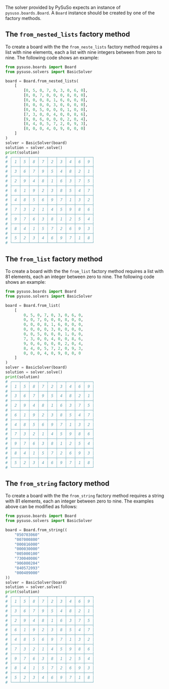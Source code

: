 The solver provided by PySuSo expects an instance of `pysuso.boards.Board`. A `Board` instance should be created
by one of the factory methods.

## The `from_nested_lists` factory method

To create a board with the the  `from_neste_lists` factory method requires a list with nine elements,
each a list with nine integers between from zero to nine. The following code shows an example:

```py linenums="1"
from pysuso.boards import Board
from pysuso.solvers import BasicSolver

board = Board.from_nested_lists(
    [
        [0, 5, 0, 7, 0, 3, 0, 6, 0],
        [0, 0, 7, 0, 0, 0, 8, 0, 0],
        [0, 0, 0, 8, 1, 6, 0, 0, 0],
        [0, 0, 0, 0, 3, 0, 0, 0, 0],
        [0, 0, 5, 0, 0, 0, 1, 0, 0],
        [7, 3, 0, 0, 4, 0, 0, 8, 6],
        [9, 0, 6, 0, 0, 0, 2, 0, 4],
        [8, 4, 0, 5, 7, 2, 0, 9, 3],
        [0, 0, 0, 4, 0, 9, 0, 0, 0]
    ]
)
solver = BasicSolver(board)
solution = solver.solve()
print(solution)
# ┌───┬───┬───┬───┬───┬───┬───┬───┬───┐
# │ 1 │ 5 │ 8 │ 7 │ 2 │ 3 │ 4 │ 6 │ 9 │
# ├───┼───┼───┼───┼───┼───┼───┼───┼───┤
# │ 3 │ 6 │ 7 │ 9 │ 5 │ 4 │ 8 │ 2 │ 1 │
# ├───┼───┼───┼───┼───┼───┼───┼───┼───┤
# │ 2 │ 9 │ 4 │ 8 │ 1 │ 6 │ 3 │ 7 │ 5 │
# ├───┼───┼───┼───┼───┼───┼───┼───┼───┤
# │ 6 │ 1 │ 9 │ 2 │ 3 │ 8 │ 5 │ 4 │ 7 │
# ├───┼───┼───┼───┼───┼───┼───┼───┼───┤
# │ 4 │ 8 │ 5 │ 6 │ 9 │ 7 │ 1 │ 3 │ 2 │
# ├───┼───┼───┼───┼───┼───┼───┼───┼───┤
# │ 7 │ 3 │ 2 │ 1 │ 4 │ 5 │ 9 │ 8 │ 6 │
# ├───┼───┼───┼───┼───┼───┼───┼───┼───┤
# │ 9 │ 7 │ 6 │ 3 │ 8 │ 1 │ 2 │ 5 │ 4 │
# ├───┼───┼───┼───┼───┼───┼───┼───┼───┤
# │ 8 │ 4 │ 1 │ 5 │ 7 │ 2 │ 6 │ 9 │ 3 │
# ├───┼───┼───┼───┼───┼───┼───┼───┼───┤
# │ 5 │ 2 │ 3 │ 4 │ 6 │ 9 │ 7 │ 1 │ 8 │
# └───┴───┴───┴───┴───┴───┴───┴───┴───┘
```

## The `from_list` factory method

To create a board with the the  `from_list` factory method requires a list with 81 elements,
each an integer between zero to nine. The following code shows an example:

```py linenums="1"
from pysuso.boards import Board
from pysuso.solvers import BasicSolver

board = Board.from_list(
    [
        0, 5, 0, 7, 0, 3, 0, 6, 0,
        0, 0, 7, 0, 0, 0, 8, 0, 0,
        0, 0, 0, 8, 1, 6, 0, 0, 0,
        0, 0, 0, 0, 3, 0, 0, 0, 0,
        0, 0, 5, 0, 0, 0, 1, 0, 0,
        7, 3, 0, 0, 4, 0, 0, 8, 6,
        9, 0, 6, 0, 0, 0, 2, 0, 4,
        8, 4, 0, 5, 7, 2, 0, 9, 3,
        0, 0, 0, 4, 0, 9, 0, 0, 0
    ]
)
solver = BasicSolver(board)
solution = solver.solve()
print(solution)
# ┌───┬───┬───┬───┬───┬───┬───┬───┬───┐
# │ 1 │ 5 │ 8 │ 7 │ 2 │ 3 │ 4 │ 6 │ 9 │
# ├───┼───┼───┼───┼───┼───┼───┼───┼───┤
# │ 3 │ 6 │ 7 │ 9 │ 5 │ 4 │ 8 │ 2 │ 1 │
# ├───┼───┼───┼───┼───┼───┼───┼───┼───┤
# │ 2 │ 9 │ 4 │ 8 │ 1 │ 6 │ 3 │ 7 │ 5 │
# ├───┼───┼───┼───┼───┼───┼───┼───┼───┤
# │ 6 │ 1 │ 9 │ 2 │ 3 │ 8 │ 5 │ 4 │ 7 │
# ├───┼───┼───┼───┼───┼───┼───┼───┼───┤
# │ 4 │ 8 │ 5 │ 6 │ 9 │ 7 │ 1 │ 3 │ 2 │
# ├───┼───┼───┼───┼───┼───┼───┼───┼───┤
# │ 7 │ 3 │ 2 │ 1 │ 4 │ 5 │ 9 │ 8 │ 6 │
# ├───┼───┼───┼───┼───┼───┼───┼───┼───┤
# │ 9 │ 7 │ 6 │ 3 │ 8 │ 1 │ 2 │ 5 │ 4 │
# ├───┼───┼───┼───┼───┼───┼───┼───┼───┤
# │ 8 │ 4 │ 1 │ 5 │ 7 │ 2 │ 6 │ 9 │ 3 │
# ├───┼───┼───┼───┼───┼───┼───┼───┼───┤
# │ 5 │ 2 │ 3 │ 4 │ 6 │ 9 │ 7 │ 1 │ 8 │
# └───┴───┴───┴───┴───┴───┴───┴───┴───┘
```

## The `from_string` factory method

To create a board with the the  `from_string` factory method requires a string with 81 elements,
each an integer between zero to nine. The examples above can be modified as follows:

```py linenums="1"
from pysuso.boards import Board
from pysuso.solvers import BasicSolver

board = Board.from_string((
    "050703060"
    "007000800"
    "000816000"
    "000030000"
    "005000100"
    "730040086"
    "906000204"
    "840572093"
    "000409000"
))
solver = BasicSolver(board)
solution = solver.solve()
print(solution)
# ┌───┬───┬───┬───┬───┬───┬───┬───┬───┐
# │ 1 │ 5 │ 8 │ 7 │ 2 │ 3 │ 4 │ 6 │ 9 │
# ├───┼───┼───┼───┼───┼───┼───┼───┼───┤
# │ 3 │ 6 │ 7 │ 9 │ 5 │ 4 │ 8 │ 2 │ 1 │
# ├───┼───┼───┼───┼───┼───┼───┼───┼───┤
# │ 2 │ 9 │ 4 │ 8 │ 1 │ 6 │ 3 │ 7 │ 5 │
# ├───┼───┼───┼───┼───┼───┼───┼───┼───┤
# │ 6 │ 1 │ 9 │ 2 │ 3 │ 8 │ 5 │ 4 │ 7 │
# ├───┼───┼───┼───┼───┼───┼───┼───┼───┤
# │ 4 │ 8 │ 5 │ 6 │ 9 │ 7 │ 1 │ 3 │ 2 │
# ├───┼───┼───┼───┼───┼───┼───┼───┼───┤
# │ 7 │ 3 │ 2 │ 1 │ 4 │ 5 │ 9 │ 8 │ 6 │
# ├───┼───┼───┼───┼───┼───┼───┼───┼───┤
# │ 9 │ 7 │ 6 │ 3 │ 8 │ 1 │ 2 │ 5 │ 4 │
# ├───┼───┼───┼───┼───┼───┼───┼───┼───┤
# │ 8 │ 4 │ 1 │ 5 │ 7 │ 2 │ 6 │ 9 │ 3 │
# ├───┼───┼───┼───┼───┼───┼───┼───┼───┤
# │ 5 │ 2 │ 3 │ 4 │ 6 │ 9 │ 7 │ 1 │ 8 │
# └───┴───┴───┴───┴───┴───┴───┴───┴───┘
```